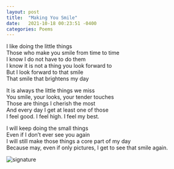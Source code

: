 ```yaml
---
layout: post
title:  "Making You Smile"
date:   2021-10-18 00:23:51 -0400
categories: Poems
---
```



I like doing the little things <br>
Those who make you smile from time to time <br>
I know I do not have to do them <br>
I know it is not a thing you look forward to <br>
But I look forward to that smile <br>
That smile that brightens my day <br>

It is always the little things we miss <br>
You smile, your looks, your tender touches <br>
Those are things I cherish the most <br>
And every day I get at least one of those <br>
I feel good. I feel high. I feel my best. <br>

I will keep doing the small things <br>
Even if I don’t ever see you again <br>
I will still make those things a core part of my day <br>
Because may, even if only pictures, I get to see that smile again. <br>

![signature](https://robertalberto.com/ttdlmr.png)
